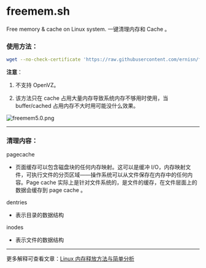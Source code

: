 # freemem.sh
Free memory & cache on Linux system. 一键清理内存和 Cache 。

### 使用方法：

```bash
wget --no-check-certificate 'https://raw.githubusercontent.com/ernisn/freemem.sh/master/freemem.sh' && chmod +x freemem.sh && bash freemem.sh
```

**注意**：

1. 不支持 OpenVZ。

2. 该方法只在 cache 占用大量内存导致系统内存不够用时使用，当 buffer/cached 占用内存不大时用可能没什么效果。

![freemem5.0.png](https://i.loli.net/2019/01/11/5c3852ee597b5.png)

---

### 清理内容：

pagecache

- 页面缓存可以包含磁盘块的任何内存映射。这可以是缓冲 I/O，内存映射文件，可执行文件的分页区域——操作系统可以从文件保存在内存中的任何内容。Page cache 实际上是针对文件系统的，是文件的缓存，在文件层面上的数据会缓存到 page cache 。

dentries

- 表示目录的数据结构

inodes

- 表示文件的数据结构

---

更多解释可查看文章：[Linux 内存释放方法与简单分析](http://404guy.com/blog/20181107/linux-free-memory/)
